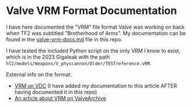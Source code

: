 # Valve VRM Format Documentation
I have here documented the "VRM" file format Valve was working on back when TF2 was subtitled "Brotherhood of Arms".
My documentation can be found in the [valve-vrm-docs.md](valve-vrm-docs.md) file in this repo.

I have tested the included Python script on the only VRM I know to exist, which is in the 2023 Gigaleak with the path `hl2/models/Weapons/V_physcannon/Older/TESTreference.vRM`.

External info on the format:
* [VRM on VDC](https://developer.valvesoftware.com/wiki/VRM) (I have added my documentation to this article AFTER having documented it in this repo)
* [An article about VRM on ValveArchive](https://valvearchive.com/articles/vrm/)
